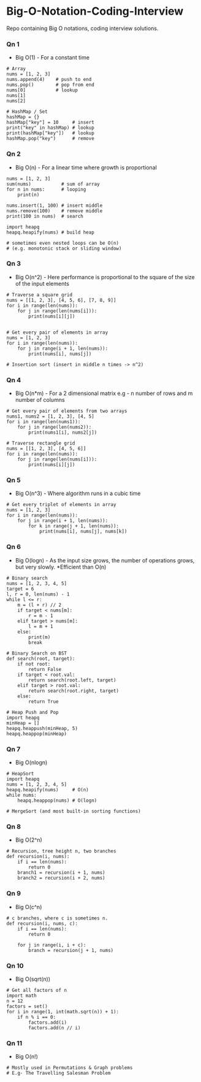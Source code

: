 # Big-O-Notation-Coding-Interview
Repo containing Big O notations, coding interview solutions. 

### Qn 1
- Big O(1) - For a constant time
```
# Array
nums = [1, 2, 3]
nums.append(4)    # push to end
nums.pop()        # pop from end
nums[0]           # lookup
nums[1]
nums[2]

# HashMap / Set
hashMap = {}
hashMap["key"] = 10     # insert
print("key" in hashMap) # lookup
print(hashMap["key"])   # lookup
hashMap.pop("key")      # remove
````
### Qn 2
- Big O(n) - For a linear time where growth is proportional
```
nums = [1, 2, 3]
sum(nums)           # sum of array
for n in nums:      # looping
    print(n)

nums.insert(1, 100) # insert middle
nums.remove(100)    # remove middle
print(100 in nums)  # search

import heapq
heapq.heapify(nums) # build heap

# sometimes even nested loops can be O(n)
# (e.g. monotonic stack or sliding window)
```
### Qn 3
- Big O(n^2) - Here performance is proportional to the square of the size of the input elements
```
# Traverse a square grid
nums = [[1, 2, 3], [4, 5, 6], [7, 8, 9]]
for i in range(len(nums)):
    for j in range(len(nums[i])): 
        print(nums[i][j])


# Get every pair of elements in array
nums = [1, 2, 3]
for i in range(len(nums)):
    for j in range(i + 1, len(nums)):
        print(nums[i], nums[j])

# Insertion sort (insert in middle n times -> n^2)
```
### Qn 4
- Big O(n*m) - For a 2 dimensional matrix e.g - n number of rows and m number of columns
```
# Get every pair of elements from two arrays
nums1, nums2 = [1, 2, 3], [4, 5]
for i in range(len(nums1)):
    for j in range(len(nums2)):
        print(nums1[i], nums2[j])

# Traverse rectangle grid
nums = [[1, 2, 3], [4, 5, 6]]
for i in range(len(nums)):
    for j in range(len(nums[i])):
        print(nums[i][j])
```
### Qn 5
- Big O(n^3) - Where algorithm runs in a cubic time
```
# Get every triplet of elements in array
nums = [1, 2, 3]
for i in range(len(nums)):
    for j in range(i + 1, len(nums)):
        for k in range(j + 1, len(nums)):
            print(nums[i], nums[j], nums[k])
 ```
### Qn 6
- Big O(logn) - As the input size grows, the number of operations grows, but very slowly. *Efficient than O(n)
```
# Binary search
nums = [1, 2, 3, 4, 5]
target = 6
l, r = 0, len(nums) - 1
while l <= r:
    m = (l + r) // 2
    if target < nums[m]:
        r = m - 1
    elif target > nums[m]:
        l = m + 1
    else:
        print(m)
        break

# Binary Search on BST
def search(root, target):
    if not root:
        return False
    if target < root.val:
        return search(root.left, target)
    elif target > root.val:
        return search(root.right, target)
    else: 
        return True

# Heap Push and Pop
import heapq
minHeap = []
heapq.heappush(minHeap, 5)
heapq.heappop(minHeap)
```
### Qn 7
- Big O(nlogn)
```
# HeapSort
import heapq
nums = [1, 2, 3, 4, 5]
heapq.heapify(nums)     # O(n)
while nums:
    heapq.heappop(nums) # O(logn)

# MergeSort (and most built-in sorting functions)
```
### Qn 8
- Big O(2^n)
```
# Recursion, tree height n, two branches
def recursion(i, nums):
    if i == len(nums):
        return 0
    branch1 = recursion(i + 1, nums)
    branch2 = recursion(i + 2, nums)
```
### Qn 9
- Big O(c^n)
```
# c branches, where c is sometimes n.
def recursion(i, nums, c):
    if i == len(nums):
        return 0
    
    for j in range(i, i + c):
        branch = recursion(j + 1, nums)
 ```
### Qn 10
- Big O(sqrt(n))
```
# Get all factors of n
import math
n = 12
factors = set()
for i in range(1, int(math.sqrt(n)) + 1):
    if n % i == 0:
        factors.add(i)
        factors.add(n // i)
```
### Qn 11
- Big O(n!)
```
# Mostly used in Permutations & Graph problems
# E.g- The Travelling Salesman Problem
